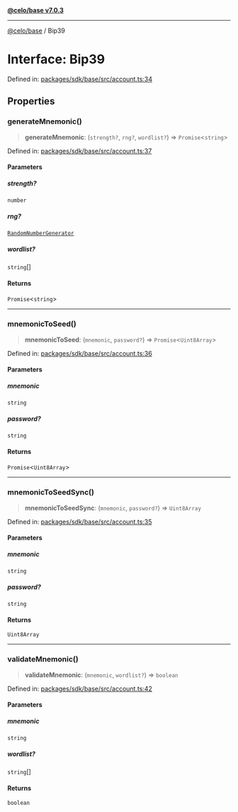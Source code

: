 [**@celo/base v7.0.3**](../README.md)

***

[@celo/base](../README.md) / Bip39

# Interface: Bip39

Defined in: [packages/sdk/base/src/account.ts:34](https://github.com/celo-org/developer-tooling/blob/master/packages/sdk/base/src/account.ts#L34)

## Properties

### generateMnemonic()

> **generateMnemonic**: (`strength?`, `rng?`, `wordlist?`) => `Promise`\<`string`\>

Defined in: [packages/sdk/base/src/account.ts:37](https://github.com/celo-org/developer-tooling/blob/master/packages/sdk/base/src/account.ts#L37)

#### Parameters

##### strength?

`number`

##### rng?

[`RandomNumberGenerator`](../type-aliases/RandomNumberGenerator.md)

##### wordlist?

`string`[]

#### Returns

`Promise`\<`string`\>

***

### mnemonicToSeed()

> **mnemonicToSeed**: (`mnemonic`, `password?`) => `Promise`\<`Uint8Array`\>

Defined in: [packages/sdk/base/src/account.ts:36](https://github.com/celo-org/developer-tooling/blob/master/packages/sdk/base/src/account.ts#L36)

#### Parameters

##### mnemonic

`string`

##### password?

`string`

#### Returns

`Promise`\<`Uint8Array`\>

***

### mnemonicToSeedSync()

> **mnemonicToSeedSync**: (`mnemonic`, `password?`) => `Uint8Array`

Defined in: [packages/sdk/base/src/account.ts:35](https://github.com/celo-org/developer-tooling/blob/master/packages/sdk/base/src/account.ts#L35)

#### Parameters

##### mnemonic

`string`

##### password?

`string`

#### Returns

`Uint8Array`

***

### validateMnemonic()

> **validateMnemonic**: (`mnemonic`, `wordlist?`) => `boolean`

Defined in: [packages/sdk/base/src/account.ts:42](https://github.com/celo-org/developer-tooling/blob/master/packages/sdk/base/src/account.ts#L42)

#### Parameters

##### mnemonic

`string`

##### wordlist?

`string`[]

#### Returns

`boolean`
